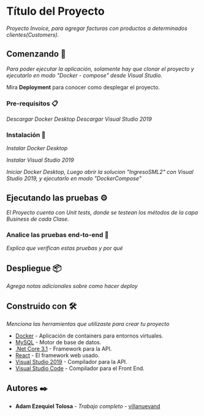 # Título del Proyecto

_Proyecto Invoice, para agregar facturas con productos a determinados clientes(Customers)._

## Comenzando 🚀

_Para poder ejecutar la aplicación, solamente hay que clonar el proyecto y ejecutarlo en modo "Docker - compose" desde Visual Studio._

Mira **Deployment** para conocer como desplegar el proyecto.


### Pre-requisitos 📋

_Descargar Docker Desktop_
_Descargar Visual Studio 2019_

### Instalación 🔧

_Instalar Docker Desktop_

_Instalar Visual Studio 2019_

_Iniciar Docker Desktop, Luego abrir la solucion "IngresoSML2" con Visual Studio 2019, y ejecutarlo en modo "DockerCompose"_


## Ejecutando las pruebas ⚙️

_El Proyecto cuenta con Unit tests, donde se testean los métodos de la capa Business de cada Clase._

### Analice las pruebas end-to-end 🔩

_Explica que verifican estas pruebas y por qué_

## Despliegue 📦

_Agrega notas adicionales sobre como hacer deploy_

## Construido con 🛠️

_Menciona las herramientas que utilizaste para crear tu proyecto_

* [Docker](http://www.dropwizard.io/1.0.2/docs/) - Aplicación de containers para entornos virtuales.
* [MySQL](https://maven.apache.org/) - Motor de base de datos.
* [.Net Core 3.1](https://maven.apache.org/) - Framework para la API.
* [React](https://maven.apache.org/) - El framework web usado.
* [Visual Studio 2019](https://rometools.github.io/rome/) - Compilador para la API.
* [Visual Studio Code](https://rometools.github.io/rome/) - Compilador para el Front End.

## Autores ✒️

* **Adam Ezequiel Tolosa** - *Trabajo completo* - [villanuevand](https://github.com/tolosaadam)
